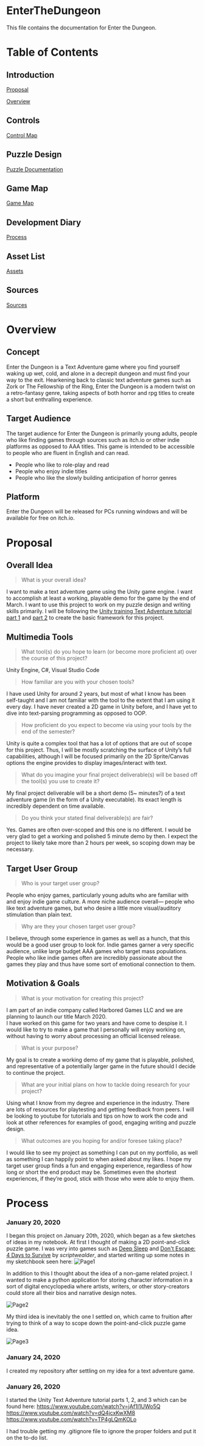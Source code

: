 # EnterTheDungeon

This file contains the documentation for Enter the Dungeon.

# Table of Contents

## Introduction
[Proposal](#proposal)

[Overview](#overview)

## Controls
[Control Map](https://github.com/Headlesser/enterthedungeon/wiki/Controls)

## Puzzle Design
[Puzzle Documentation](https://github.com/Headlesser/enterthedungeon/wiki/Puzzle-Design)

## Game Map
[Game Map](https://github.com/Headlesser/enterthedungeon/wiki/Game-Map)

## Development Diary
[Process](#process)

## Asset List
[Assets](https://github.com/Headlesser/enterthedungeon/wiki/Asset-List)

## Sources
[Sources](https://github.com/Headlesser/enterthedungeon/wiki/Sources)



# Overview

## Concept
Enter the Dungeon is a Text Adventure game where you find yourself waking up wet, cold, and alone in a decrepit dungeon and must find your way to the exit. Hearkening back to classic text adventure games such as Zork or The Fellowship of the Ring, Enter the Dungeon is a modern twist on a retro-fantasy genre, taking aspects of both horror and rpg titles to create a short but enthralling experience.

## Target Audience
The target audience for Enter the Dungeon is primarily young adults, people who like finding games through sources such as itch.io or other indie platforms as opposed to AAA titles. This game is intended to be accessible to people who are fluent in English and can read.

* People who like to role-play and read
* People who enjoy indie titles
* People who like the slowly building anticipation of horror genres

## Platform
Enter the Dungeon will be released for PCs running windows and will be available for free on itch.io.



# Proposal

## Overall Idea

> What is your overall idea?

I want to make a text adventure game using the Unity game engine. I want to
accomplish at least a working, playable demo for the game by the end of March. 
I want to use this project to work on my puzzle design and writing skills
primarily. I will be following the [Unity training Text Adventure tutorial part 1](https://learn.unity.com/tutorial/recorded-video-session-text-adventure-game-part-1#) and [part 2](https://learn.unity.com/tutorial/recorded-video-session-text-adventure-game-part-2#) to create the basic framework for this project.

## Multimedia Tools

> What tool(s) do you hope to learn (or become more proficient at) over the course of this project?

Unity Engine, C#, Visual Studio Code

> How familiar are you with your chosen tools?

I have used Unity for around 2 years, but most of what I know has been self-taught
and I am not familiar with the tool to the extent that I am using it every day. I have
never created a 2D game in Unity before, and I have yet to dive into text-parsing
programming as opposed to OOP.

> How proficient do you expect to become via using your tools by the end of the semester?

Unity is quite a complex tool that has a lot of options that are out of scope for this
project. Thus, I will be mostly scratching the surface of Unity’s full capabilities, 
although I will be focused primarily on the 2D Sprite/Canvas options the engine
provides to display images/interact with text.

> What do you imagine your final project deliverable(s) will be based off the tool(s) you use to create it?

My final project deliverable will be a short demo (5~ minutes?) of a text adventure
game (in the form of a Unity executable). Its exact length is incredibly dependent on
time available. 

> Do you think your stated final deliverable(s) are fair?

Yes. Games are often over-scoped and this one is no different. I would be very glad
to get a working and polished 5 minute demo by then. I expect the project to likely
take more than 2 hours per week, so scoping down may be necessary.

## Target User Group

> Who is your target user group?

People who enjoy games, particularly young adults who
are familiar with and enjoy indie game culture. A more niche audience overall—
people who like text adventure games, but who desire a little more visual/auditory
stimulation than plain text.

> Why are they your chosen target user group?

I believe, through some experience in games as well as a hunch, that this would be a
good user group to look for. Indie games garner a very specific audience, unlike
large budget AAA games who target mass populations. People who like indie games 
often are incredibly passionate about the games they play and thus have some sort
of emotional connection to them.

## Motivation & Goals

> What is your motivation for creating this project?

I am part of an indie company called Harbored Games LLC and we are planning to launch our title March 2020.  
I have worked on this game for two years and have come
to despise it.  I would like to try to make a game that I personally will enjoy working on, without having to worry about processing an official licensed release.

> What is your purpose?

My goal is to create a working demo of my game that is playable, polished, and representative of a potentially larger game in the future should I decide to continue the project.

> What are your initial plans on how to tackle doing research for your project?

Using what I know from my degree and experience in the industry.
There are lots of resources for playtesting and getting feedback from peers. I will be
looking to youtube for tutorials and tips on how to work the code and look at other
references for examples of good, engaging writing and puzzle design.

> What outcomes are you hoping for and/or foresee taking place?

I would like to see my project as something I can put on my portfolio, as well as
something I can happily point to when asked about my likes. I hope my target user
group finds a fun and engaging experience, regardless of how long or short the end
product may be. Sometimes even the shortest experiences, if they’re good, stick with
those who were able to enjoy them. 

# Process
### January 20, 2020
I began this project on January 20th, 2020, which began as a few sketches of ideas in my notebook. At first I thought of making a 2D point-and-click puzzle game. I was very into games such as [Deep Sleep](https://scriptwelder.itch.io/deep-sleep) and [Don't Escape: 4 Days to Survive](https://dont-escape.com/) by *scriptwealder*, and started writing up some notes in my sketchbook seen here:
![Page1](https://github.com/Headlesser/enterthedungeon/raw/master/images/p3.png "My first idea for the game")

In addition to this I thought about the idea of a non-game related project. I wanted to make a python application for storing character information in a sort of digital encyclopedia where artists, writers, or other story-creators could store all their bios and narrative design notes.

![Page2](https://github.com/Headlesser/enterthedungeon/raw/master/images/p2.png "Character encyclopedia idea")

My third idea is inevitably the one I settled on, which came to fruition after trying to think of a way to scope down the point-and-click puzzle game idea.

![Page3](https://github.com/Headlesser/enterthedungeon/raw/master/images/p1.png "My first idea for the game")

### January 24, 2020
I created my repository after settling on my idea for a text adventure game.

### January 26, 2020
I started the Unity Text Adventure tutorial parts 1, 2, and 3 which can be found here:
https://www.youtube.com/watch?v=jAf1I1UWo5Q
https://www.youtube.com/watch?v=dQ4jcxKwXM8
https://www.youtube.com/watch?v=TP4gLQmKOLo

I had trouble getting my .gitignore file to ignore the proper folders and put it on the to-do list.

